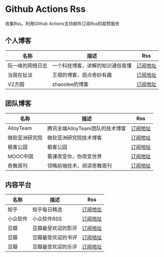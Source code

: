 # Github Actions Rss

收集Rss，利用Github Actions支持邮件订阅Rss的超赞服务

## 个人博客

| 名称  | 描述 | Rss  |
| --- | --- | --- |
| 阮一峰的网络日志 | 一个科技博客，讲解的知识通俗易懂 | [订阅地址](http://www.ruanyifeng.com/blog/atom.xml) |
| 当我在扯淡 | 王垠的博客，观点奇妙有趣 | [订阅地址](https://yinwang1.wordpress.com/feed/) |
| V2方圆 | zhaoolee的博客  | [订阅地址](https://www.v2fy.com/feed/) |



## 团队博客

| 名称  | 描述 | Rss  |
| --- | --- | --- |
| AlloyTeam | 腾讯全端AlloyTeam团队的技术博客 | [订阅地址](http://www.alloyteam.com/feed/) |
| 微软亚洲研究院 | 微软亚洲研究院技术博客 | [订阅地址](https://www.msra.cn/feed) |
| 极客公园 | 极客公园  | [订阅地址](https://www.geekpark.net/rss) |
| MOOC中国 | 慕课改变你，你改变世界  | [订阅地址](https://www.mooc.cn/feed) |
| 奇舞周刊 |领略前端技术，阅读奇舞周刊  | [订阅地址](https://weekly.75.team/rss) |


## 内容平台

| 名称  | 描述 | Rss  |
| --- | --- | --- |
| 知乎 | 知乎每日精选 | [订阅地址](https://www.zhihu.com/rss) |
| 小众软件 | 小众软件RSS | [订阅地址](https://www.appinn.com/feed/) |
| 豆瓣 | 豆瓣最受欢迎的影评 | [订阅地址](https://www.douban.com/feed/review/movie) |
| 豆瓣 | 豆瓣最受欢迎的书评 | [订阅地址](https://www.douban.com/feed/review/book) |
| 豆瓣 | 豆瓣最受欢迎的乐评 | [订阅地址](https://www.douban.com/feed/review/music) |
